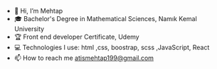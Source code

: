 - 👋 Hi, I’m Mehtap
- 🎓 Bachelor's Degree in Mathematical Sciences, Namık Kemal University
- 🏆  Front end developer Certificate, Udemy
- 💻 Technologies I use:  html ,css, boostrap, scss ,JavaScript, React 
- 📫 How to reach me atismehtap199@gmail.com


